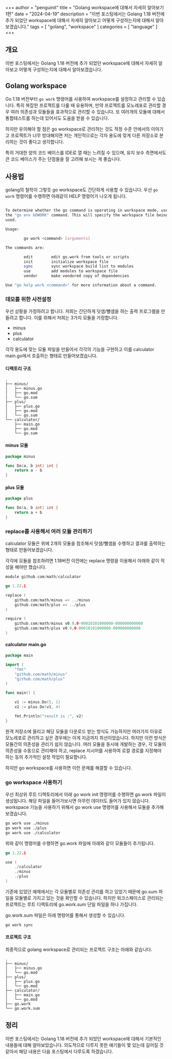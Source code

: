 +++
author = "penguinit"
title = "Golang workspace에 대해서 자세히 알아보기 1편"
date = "2024-04-19"
description = "이번 포스팅에서는 Golang 1.18 버전에 추가 되었던 workspace에 대해서 자세히 알아보고 어떻게 구성하는지에 대해서 알아보겠습니다."
tags = [
"golang", "workspace"
]
categories = [
"language"
]
+++

## 개요
이번 포스팅에서는 Golang 1.18 버전에 추가 되었던 workspace에 대해서 자세히 알아보고 어떻게 구성하는지에 대해서 알아보겠습니다.

## Golang workspace
Go 1.18 버전부터 `go work` 명령어를 사용하여 workspace를 설정하고 관리할 수 있습니다. 특히 복잡한 프로젝트를 다룰 때 유용하며, 만약 프로젝트를 모노레포로 관리할 경우 여러 의존성과 모듈들을 효과적으로 관리할 수 있습니다. 또 여러개의 모듈에 대해서 통합테스트를 하는데 있어서도 도움을 받을 수 있습니다.

하지만 유의해야 할 점은 go workspace로 관리하는 것도 적정 수준 안에서의 이야기고 프로젝트가 너무 방대해지면 저는 개인적으로는 각자 용도에 맞게 다른 저장소로 분리하는 것이 좋다고 생각합니다.

특히 거대한 양의 코드 베이스를 IDE로 열 때는 느려질 수 있으며, 유지 보수 측면에서도 큰 코드 베이스가 주는 단점들을 잘 고려해 보시는 게 좋습니다.

## 사용법
golang의 철학이 그렇듯 go workspace도 간단하게 사용할 수 있습니다. 우선 `go work` 명령어를 수행하면 아래같이 HELP 명령어가 나오게 됩니다.

```bash

To determine whether the go command is operating in workspace mode, use
the "go env GOWORK" command. This will specify the workspace file being
used.

Usage:

        go work <command> [arguments]

The commands are:

        edit        edit go.work from tools or scripts
        init        initialize workspace file
        sync        sync workspace build list to modules
        use         add modules to workspace file
        vendor      make vendored copy of dependencies

Use "go help work <command>" for more information about a command.
```

### 데모를 위한 사전설정
우선 상황을 가정하려고 합니다. 저희는 간단하게 덧셈/뺄셈을 하는 출력 프로그램을 만들려고 합니다. 이를 위해서 저희는 3가지 모듈을 가정합니다.

- minus
- plus
- calculator

각각 용도에 맞는 모듈 파일을 만들어서 각각의 기능을 구현하고 이를 calculator main.go에서 호출하는 형태로 만들어보겠습니다.

#### 디렉토리 구조

```
.
├── minus/
│   ├── minus.go
│   ├── go.mod
|   └── go.sum
├── plus/
│   ├── plus.go
│   ├── go.mod
│   └── go.sum
└── calculator/
    ├── main.go
    ├── go.mod
    └── go.sum
```

#### minus 모듈

```go
package minus

func Do(a, b int) int {
	return a - b
}

```

#### plus 모듈

```go
package plus

func Do(a, b int) int {
	return a + b
}
```

### replace를 사용해서 여러 모듈 관리하기

calculator 모듈은 위에 2개의 모듈을 참조해서 덧셈/뺄셈을 수행하고 결과를 출력하는 형태로 만들어보겠습니다.

각각에 모듈을 참조하려면 1.18버전 이전에는 replace 명령을 이용해서 아래와 같이 작성을 해야만 했습니다.

```go
module github.com/math/calculator

go 1.22.1

replace (
	github.com/math/minus => ../minus
	github.com/math/plus => ../plus
)

require (
	github.com/math/minus v0.0.0-00010101000000-000000000000
	github.com/math/plus v0.0.0-00010101000000-000000000000
)
```

#### calculator main.go
    
```go
package main

import (
	"fmt"
	"github.com/math/minus"
	"github.com/math/plus"
)

func main() {

	v1 := minus.Do(5, 1)
	v2 := plus.Do(v1, 4)

	fmt.Println("result is :", v2)
}
```

원격 저장소에 올리고 해당 모듈을 다운로드 받는 방식도 가능하지만 여러가지 이유로 모노레포로 관리하고 싶은 경우에는 이게 지금까지 최선이었습니다.
하지만 이런 방식은 모듈간의 의존성을 관리가 쉽지 않습니다. 여러 모듈을 동시에 개발하는 경우, 각 모듈의 의존성을 수동으로 관리해야 하고, replace 지시어를 사용하여 로컬 경로를 지정해야 하는 등의 추가적인 설정 작업이 필요합니다.

하지만 go workspace를 사용하면 이런 문제를 해결할 수 있습니다.

### go workspace 사용하기
우선 최상위 루트 디렉토리에서 아래 go work init 명령어를 수행하면 go.work 파일이 생성됩니다. 해당 파일을 들어가보시면 아무런 데이터도 들어가 있지 않습니다. 
workspace 기능을 사용하기 위해서 go work use 명령어를 사용해서 모듈을 추가해보겠습니다.

```bash
go work use ./minus
go work use ./plus
go work use ./calculator
```

위와 같이 명령어를 수행하면 go.work 파일에 아래와 같이 모듈들이 추가됩니다.

```go
go 1.22.1

use (
	./calculator
	./minus
	./plus
)
```

기존에 있었던 예제에서는 각 모듈별로 의존성 관리를 하고 있었기 때문에 go.sum 파일을 모듈별로 가지고 있는 것을 확인할 수 있습니다. 
하지만 워크스페이스로 관리되는 프로젝트는 루트 디렉토리에 go.work.sum 단일 파일을 하나 가집니다.

go.work.sum 파일은 아래 명령어를 통해서 생성할 수 있습니다.

```bash
go work sync
```

#### 프로젝트 구조
최종적으로 golang workspace로 관리되는 프로젝트 구조는 아래와 같습니다.
```
.
├── minus/
│   ├── minus.go
│   └── go.mod
├── plus/
│   ├── plus.go
│   └── go.mod
├── calculator/
│   ├── main.go
│   └── go.mod
├── go.work
└── go.work.sum
```

## 정리
이번 포스팅에서는 Golang 1.18 버전에 추가 되었던 workspace에 대해서 기본적인 내용들에 대해 알아보았습니다. 의도적으로 다루지 못한 얘기들이 몇 있는데 길어질 것 같아서 해당 내용은 다음 포스팅에서 다루도록 하겠습니다.